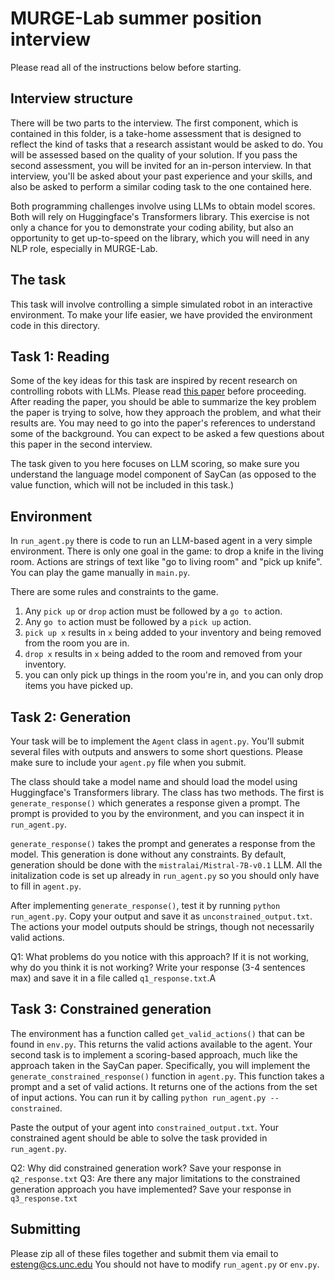 # MURGE-Lab summer position interview

Please read all of the instructions below before starting.

## Interview structure
There will be two parts to the interview. The first component, which is contained in this folder, is a take-home assessment that is designed to reflect the kind of tasks that a research assistant would be asked to do. You will be assessed based on the quality of your solution. If you pass the second assessment, you will be invited for an in-person interview. In that interview, you'll be asked about your past experience and your skills, and also be asked to perform a similar coding task to the one contained here. 

Both programming challenges involve using LLMs to obtain model scores. Both will rely on Huggingface's Transformers library. This exercise is not only a chance for you to demonstrate your coding ability, but also an opportunity to get up-to-speed on the library, which you will need in any NLP role, especially in MURGE-Lab. 

## The task
This task will involve controlling a simple simulated robot in an interactive environment. To make your life easier, we have provided the environment code in this directory. 

## Task 1: Reading
Some of the key ideas for this task are inspired by recent research on controlling robots with LLMs. Please read [this paper](https://say-can.github.io/assets/palm_saycan.pdf) before proceeding. After reading the paper, you should be able to summarize the key problem the paper is trying to solve, how they approach the problem, and what their results are. You may need to go into the paper's references to understand some of the background. You can expect to be asked a few questions about this paper in the second interview. 

The task given to you here focuses on LLM scoring, so make sure you understand the language model component of SayCan (as opposed to the value function, which will not be included in this task.)

## Environment 
In `run_agent.py` there is code to run an LLM-based agent in a very simple environment. There is only one goal in the game: to drop a knife in the living room. Actions are strings of text like "go to living room" and "pick up knife". You can play the game manually in `main.py`. 

There are some rules and constraints to the game.
1. Any `pick up` or `drop` action must be followed by a `go to` action.
2. Any `go to` action must be followed by a `pick up` action.
3. `pick up x` results in `x` being added to your inventory and being removed from the room you are in.
4. `drop x` results in `x` being added to the room and removed from your inventory. 
5. you can only pick up things in the room you're in, and you can only drop items you have picked up. 

## Task 2: Generation 
Your task will be to implement the `Agent` class in `agent.py`. 
You'll submit several files with outputs and answers to some short questions. 
Please make sure to include your `agent.py` file when you submit. 

The class should take a model name and should load the model using Huggingface's Transformers library. 
The class has two methods. The first is `generate_response()` which generates a response given a prompt. 
The prompt is provided to you by the environment, and you can inspect it in `run_agent.py`. 

`generate_response()` takes the prompt and generates a response from the model. This generation is done without any constraints. 
By default, generation should be done with the `mistralai/Mistral-7B-v0.1` LLM. All the initalization code is set up already in `run_agent.py` so you should only have to fill in `agent.py`.

After implementing `generate_response()`, test it by running `python run_agent.py`. Copy your output and save it as `unconstrained_output.txt`. 
The actions your model outputs should be strings, though not necessarily valid actions. 

Q1: What problems do you notice with this approach? If it is not working, why do you think it is not working? Write your response (3-4 sentences max) and save it in a file called `q1_response.txt`.A

## Task 3: Constrained generation
The environment has a function called `get_valid_actions()` that can be found in `env.py`. 
This returns the valid actions available to the agent. 
Your second task is to implement a scoring-based approach, much like the approach taken in the SayCan paper. 
Specifically, you will implement the `generate_constrained_response()` function in `agent.py`. This function takes a prompt and a set of valid actions.
It returns one of the actions from the set of input actions. 
You can run it by calling `python run_agent.py --constrained`.

Paste the output of your agent into `constrained_output.txt`.
Your constrained agent should be able to solve the task provided in `run_agent.py`. 

Q2: Why did constrained generation work? Save your response in `q2_response.txt`
Q3: Are there any major limitations to the constrained generation approach you have implemented? Save your response in `q3_response.txt` 

## Submitting
Please zip all of these files together and submit them via email to esteng@cs.unc.edu
You should not have to modify `run_agent.py` or `env.py`. 